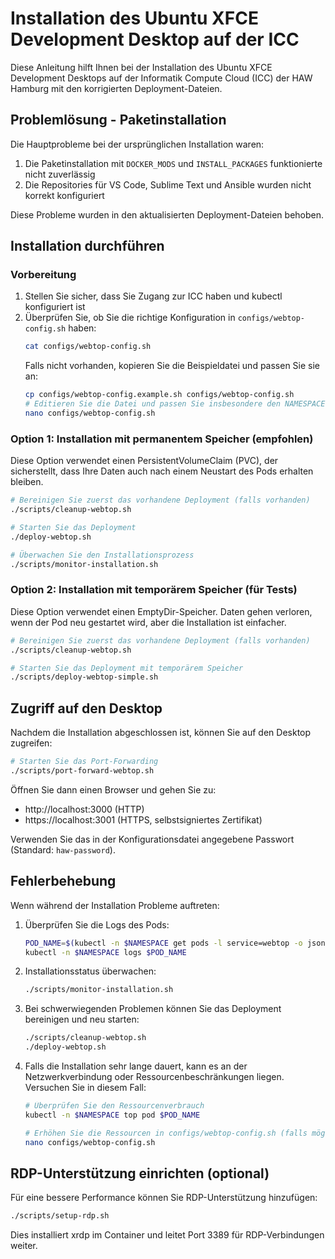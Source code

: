 # Installation des Ubuntu XFCE Development Desktop auf der ICC

Diese Anleitung hilft Ihnen bei der Installation des Ubuntu XFCE Development Desktops auf der Informatik Compute Cloud (ICC) der HAW Hamburg mit den korrigierten Deployment-Dateien.

## Problemlösung - Paketinstallation

Die Hauptprobleme bei der ursprünglichen Installation waren:

1. Die Paketinstallation mit `DOCKER_MODS` und `INSTALL_PACKAGES` funktionierte nicht zuverlässig
2. Die Repositories für VS Code, Sublime Text und Ansible wurden nicht korrekt konfiguriert

Diese Probleme wurden in den aktualisierten Deployment-Dateien behoben.

## Installation durchführen

### Vorbereitung

1. Stellen Sie sicher, dass Sie Zugang zur ICC haben und kubectl konfiguriert ist
2. Überprüfen Sie, ob Sie die richtige Konfiguration in `configs/webtop-config.sh` haben:
   ```bash
   cat configs/webtop-config.sh
   ```
   Falls nicht vorhanden, kopieren Sie die Beispieldatei und passen Sie sie an:
   ```bash
   cp configs/webtop-config.example.sh configs/webtop-config.sh
   # Editieren Sie die Datei und passen Sie insbesondere den NAMESPACE an
   nano configs/webtop-config.sh
   ```

### Option 1: Installation mit permanentem Speicher (empfohlen)

Diese Option verwendet einen PersistentVolumeClaim (PVC), der sicherstellt, dass Ihre Daten auch nach einem Neustart des Pods erhalten bleiben.

```bash
# Bereinigen Sie zuerst das vorhandene Deployment (falls vorhanden)
./scripts/cleanup-webtop.sh

# Starten Sie das Deployment
./deploy-webtop.sh

# Überwachen Sie den Installationsprozess
./scripts/monitor-installation.sh
```

### Option 2: Installation mit temporärem Speicher (für Tests)

Diese Option verwendet einen EmptyDir-Speicher. Daten gehen verloren, wenn der Pod neu gestartet wird, aber die Installation ist einfacher.

```bash
# Bereinigen Sie zuerst das vorhandene Deployment (falls vorhanden)
./scripts/cleanup-webtop.sh

# Starten Sie das Deployment mit temporärem Speicher
./scripts/deploy-webtop-simple.sh
```

## Zugriff auf den Desktop

Nachdem die Installation abgeschlossen ist, können Sie auf den Desktop zugreifen:

```bash
# Starten Sie das Port-Forwarding
./scripts/port-forward-webtop.sh
```

Öffnen Sie dann einen Browser und gehen Sie zu:
- http://localhost:3000 (HTTP)
- https://localhost:3001 (HTTPS, selbstsigniertes Zertifikat)

Verwenden Sie das in der Konfigurationsdatei angegebene Passwort (Standard: `haw-password`).

## Fehlerbehebung

Wenn während der Installation Probleme auftreten:

1. Überprüfen Sie die Logs des Pods:
   ```bash
   POD_NAME=$(kubectl -n $NAMESPACE get pods -l service=webtop -o jsonpath='{.items[0].metadata.name}')
   kubectl -n $NAMESPACE logs $POD_NAME
   ```

2. Installationsstatus überwachen:
   ```bash
   ./scripts/monitor-installation.sh
   ```

3. Bei schwerwiegenden Problemen können Sie das Deployment bereinigen und neu starten:
   ```bash
   ./scripts/cleanup-webtop.sh
   ./deploy-webtop.sh
   ```

4. Falls die Installation sehr lange dauert, kann es an der Netzwerkverbindung oder Ressourcenbeschränkungen liegen. Versuchen Sie in diesem Fall:
   ```bash
   # Überprüfen Sie den Ressourcenverbrauch
   kubectl -n $NAMESPACE top pod $POD_NAME
   
   # Erhöhen Sie die Ressourcen in configs/webtop-config.sh (falls möglich)
   nano configs/webtop-config.sh
   ```

## RDP-Unterstützung einrichten (optional)

Für eine bessere Performance können Sie RDP-Unterstützung hinzufügen:

```bash
./scripts/setup-rdp.sh
```

Dies installiert xrdp im Container und leitet Port 3389 für RDP-Verbindungen weiter.